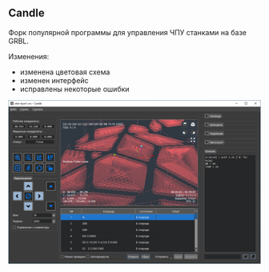 Candle
-----------
Форк популярной программы для управления ЧПУ станками на базе GRBL.

Изменения:
* изменена цветовая схема
* изменен интерфейс
* исправлены некоторые ошибки

![screenshot](/screenshots/candle-main-winndw.png)
